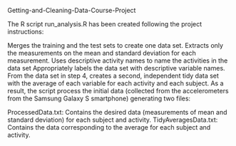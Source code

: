 Getting-and-Cleaning-Data-Course-Project


The R script run_analysis.R has been created following the project instructions:

Merges the training and the test sets to create one data set.
Extracts only the measurements on the mean and standard deviation for each measurement.
Uses descriptive activity names to name the activities in the data set
Appropriately labels the data set with descriptive variable names.
From the data set in step 4, creates a second, independent tidy data set with the average of each variable for each activity and each subject.
As a result, the script process the initial data (collected from the accelerometers from the Samsung Galaxy S smartphone) generating two files:

ProcessedData.txt: Contains the desired data (measurements of mean and standard deviation) for each subject and activity.
TidyAveragesData.txt: Contains the data corresponding to the average for each subject and activity.